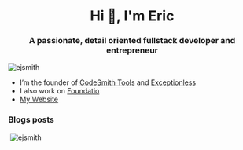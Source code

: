 <h1 align="center">Hi 👋, I'm Eric</h1>
<h3 align="center">A passionate, detail oriented fullstack developer and entrepreneur</h3>

<p align="left"> <img src="https://komarev.com/ghpvc/?username=ejsmith" alt="ejsmith" /> </p>

- I’m the founder of [CodeSmith Tools](https://github.com/CodeSmithTools) and [Exceptionless](https://github.com/exceptionless/Exceptionless)
- I also work on [Foundatio](https://github.com/FoundatioFx/Foundatio)
- [My Website](https://ericjsmith.com)

### Blogs posts
<!-- BLOG-POST-LIST:START -->
<!-- BLOG-POST-LIST:END -->

<p>&nbsp;<img align="center" src="https://github-readme-stats.vercel.app/api?username=ejsmith&show_icons=true&include_all_commits=true&count_private=true" alt="ejsmith" /></p>
